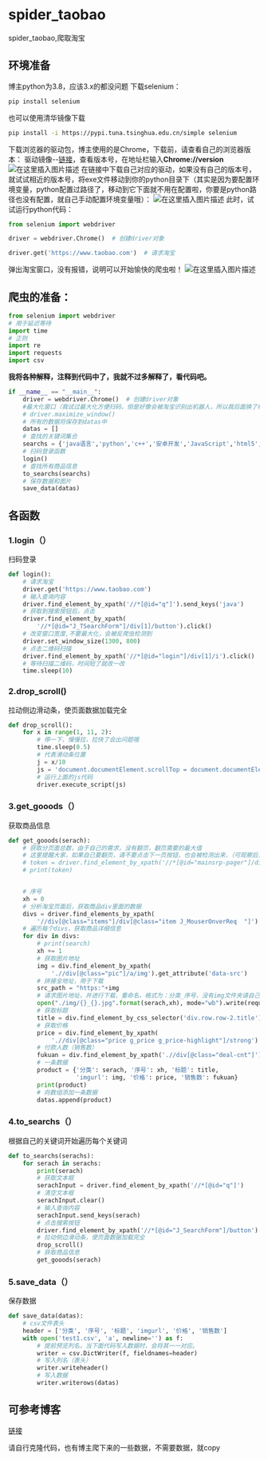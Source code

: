 # spider_taobao
spider_taobao,爬取淘宝

## 环境准备
博主python为3.8，应该3.x的都没问题
下载selenium：

```bash
pip install selenium
```
也可以使用清华镜像下载

```bash
pip install -i https://pypi.tuna.tsinghua.edu.cn/simple selenium
```
下载浏览器的驱动包，博主使用的是Chrome，下载前，请查看自己的浏览器版本：
驱动镜像--[链接](http://npm.taobao.org/mirrors/chromedriver)，查看版本号，在地址栏输入**Chrome://version**
![在这里插入图片描述](https://img-blog.csdnimg.cn/20200728203701670.png?x-oss-process=image/watermark,type_ZmFuZ3poZW5naGVpdGk,shadow_10,text_aHR0cHM6Ly9ibG9nLmNzZG4ubmV0L3FxXzQ1MjEzOTg2,size_16,color_FFFFFF,t_70)
在链接中下载自己对应的驱动，如果没有自己的版本号，就试试相近的版本号，将exe文件移动到你的python目录下（其实是因为要配置环境变量，python配置过路径了，移动到它下面就不用在配置啦，你要是python路径也没有配置，就自己手动配置环境变量哦）：
![在这里插入图片描述](https://img-blog.csdnimg.cn/20200728204047253.png?x-oss-process=image/watermark,type_ZmFuZ3poZW5naGVpdGk,shadow_10,text_aHR0cHM6Ly9ibG9nLmNzZG4ubmV0L3FxXzQ1MjEzOTg2,size_16,color_FFFFFF,t_70)
此时，试试运行python代码：

```python
from selenium import webdriver

driver = webdriver.Chrome()  # 创建driver对象

driver.get('https://www.taobao.com')  # 请求淘宝

```
弹出淘宝窗口，没有报错，说明可以开始愉快的爬虫啦！
![在这里插入图片描述](https://img-blog.csdnimg.cn/2020072820464925.png?x-oss-process=image/watermark,type_ZmFuZ3poZW5naGVpdGk,shadow_10,text_aHR0cHM6Ly9ibG9nLmNzZG4ubmV0L3FxXzQ1MjEzOTg2,size_16,color_FFFFFF,t_70)
## 爬虫的准备：

```python
from selenium import webdriver
# 用于延迟等待
import time
# 正则
import re
import requests
import csv
```
**我将各种解释，注释到代码中了，我就不过多解释了，看代码吧。**
```python
if __name__ == "__main__":
    driver = webdriver.Chrome()  # 创建driver对象
    #最大化窗口（我试过最大化方便扫码，但是好像会被淘宝识别出机器人，所以我后面换了种方法）
    # driver.maximize_window()  
    # 所有的数据将保存到datas中
    datas = []
    # 查找的关键词集合
    searchs = {'java语言','python','c++','安卓开发','JavaScript','html5','vue','人工智能与机器学习','数据结构','node.js','linux','计算机组成原理','汇编原理','swift语言','go语言'}
    # 扫码登录函数
    login()
    # 查找所有商品信息
    to_searchs(searchs)
    # 保存数据和图片
    save_data(datas)

```
## 各函数
### 1.login（）

扫码登录

```python
def login():
    # 请求淘宝
    driver.get('https://www.taobao.com')  
    # 输入查询内容
    driver.find_element_by_xpath('//*[@id="q"]').send_keys('java')
    # 获取到搜索按钮后，点击
    driver.find_element_by_xpath(
        '//*[@id="J_TSearchForm"]/div[1]/button').click()
    # 改变窗口宽度,不要最大化，会被反爬虫检测到
    driver.set_window_size(1300, 800)
    # 点击二维码扫描
    driver.find_element_by_xpath('//*[@id="login"]/div[1]/i').click()
    # 等待扫描二维码，时间短了就改一改
    time.sleep(10)

```

### 2.drop_scroll()
拉动侧边滑动条，使页面数据加载完全
```python
def drop_scroll():
    for x in range(1, 11, 2):
        # 停一下，慢慢拉，拉快了会出问题哦
        time.sleep(0.5)
        # 代表滑动条位置
        j = x/10
        js = 'document.documentElement.scrollTop = document.documentElement.scrollHeight * %f' % j
        # 运行上面的js代码
        driver.execute_script(js)

```

### 3.get_gooods（）
获取商品信息
```python
def get_gooods(serach):
    # 获取分页面总数，由于自己的需求，没有翻页，翻页需要的最大值
    # 这里提醒大家，如果自己要翻页，请不要点击下一页按钮，也会被检测出来，（可观察后，改变地址栏）
    # token = driver.find_element_by_xpath('//*[@id="mainsrp-pager"]/div/div/div/div[1]').text
    # print(token)


    # 序号
    xh = 0
    # 分析淘宝页面后，获取商品div里面的数据
    divs = driver.find_elements_by_xpath(
        '//div[@class="items"]/div[@class="item J_MouserOnverReq  "]')
    # 遍历每个divs，获取商品详细信息
    for div in divs:
        # print(search)
        xh += 1
        # 获取图片地址
        img = div.find_element_by_xpath(
            './/div[@class="pic"]/a/img').get_attribute('data-src')
        # 拼接全地址，用于下载
        src_path = "https:"+img
        # 请求图片地址，并进行下载，重命名，格式为：分类_序号，没有img文件夹请自己新建
        open("./img/{}_{}.jpg".format(serach,xh), mode="wb").write(requests.get(src_path).content)
        # 获取标题
        title = div.find_element_by_css_selector('div.row.row-2.title').text
        # 获取价格
        price = div.find_element_by_xpath(
            './/div[@class="price g_price g_price-highlight"]/strong').text+'元'
        # 付款人数（销售数）
        fukuan = div.find_element_by_xpath('.//div[@class="deal-cnt"]').text
        # 一条数据
        product = {'分类': serach, '序号': xh, '标题': title,
                   'imgurl': img, '价格': price, '销售数': fukuan}
        print(product)
        # 向数组添加一条数据
        datas.append(product)
```

### 4.to_searchs（）
根据自己的关键词开始遍历每个关键词
```python
def to_searchs(serachs):
    for serach in serachs:
        print(serach)
        # 获取文本框
        serachInput = driver.find_element_by_xpath('//*[@id="q"]')
        # 清空文本框
        serachInput.clear()
        # 输入查询内容
        serachInput.send_keys(serach)
        # 点击搜索按钮
        driver.find_element_by_xpath('//*[@id="J_SearchForm"]/button').click()
        # 拉动侧边滑动条，使页面数据加载完全
        drop_scroll()
        # 获取商品信息
        get_gooods(serach)
```

### 5.save_data（）
保存数据
```python
def save_data(datas):
    # csv文件表头
    header = ['分类', '序号', '标题', 'imgurl', '价格', '销售数']
    with open('test1.csv', 'a', newline='') as f:
        # 提前预览列名，当下面代码写入数据时，会将其一一对应。
        writer = csv.DictWriter(f, fieldnames=header)
        # 写入列名（表头）
        writer.writeheader() 
        # 写入数据
        writer.writerows(datas)  

```

## 可参考博客
[链接](https://blog.csdn.net/qq_45213986)

请自行克隆代码，也有博主爬下来的一些数据，不需要数据，就copy